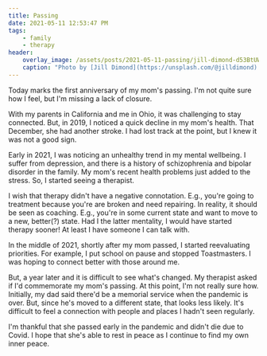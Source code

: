 ```yaml
---
title: Passing
date: 2021-05-11 12:53:47 PM
tags:
    - family
    - therapy
header:
    overlay_image: /assets/posts/2021-05-11-passing/jill-dimond-d53BtUWniBY-unsplash.jpg
    caption: "Photo by [Jill Dimond](https://unsplash.com/@jilldimond) on [**Unsplash**](https://unsplash.com/photos/d53BtUWniBY)"
---
```


Today marks the first anniversary of my mom's passing.  I'm not quite sure how I feel, but I'm missing a lack of closure.

With my parents in California and me in Ohio, it was challenging to stay connected. But, in 2019, I noticed a quick decline in my mom's health.  That December, she had another stroke.  I had lost track at the point, but I knew it was not a good sign.

Early in 2021,  I was noticing an unhealthy trend in my mental wellbeing.  I suffer from depression, and there is a history of schizophrenia and bipolar disorder in the family.  My mom's recent health problems just added to the stress.  So, I started seeing a therapist.

I wish that therapy didn't have a negative connotation.  E.g., you're going to treatment because you're are broken and need repairing.  In reality, it should be seen as coaching.  E.g., you're in some current state and want to move to a new, better(?) state.  Had I the latter mentality, I would have started therapy sooner!  At least I have someone I can talk with.

In the middle of 2021, shortly after my mom passed, I started reevaluating priorities.  For example, I put school on pause and stopped Toastmasters.  I was hoping to connect better with those around me.

But, a year later and it is difficult to see what's changed.  My therapist asked if I'd commemorate my mom's passing.  At this point, I'm not really sure how.  Initially, my dad said there'd be a memorial service when the pandemic is over.  But, since he's moved to a different state, that looks less likely.  It's difficult to feel a connection with people and places I hadn't seen regularly.  

I'm thankful that she passed early in the pandemic and didn't die due to Covid.  I hope that she's able to rest in peace as I continue to find my own inner peace.
